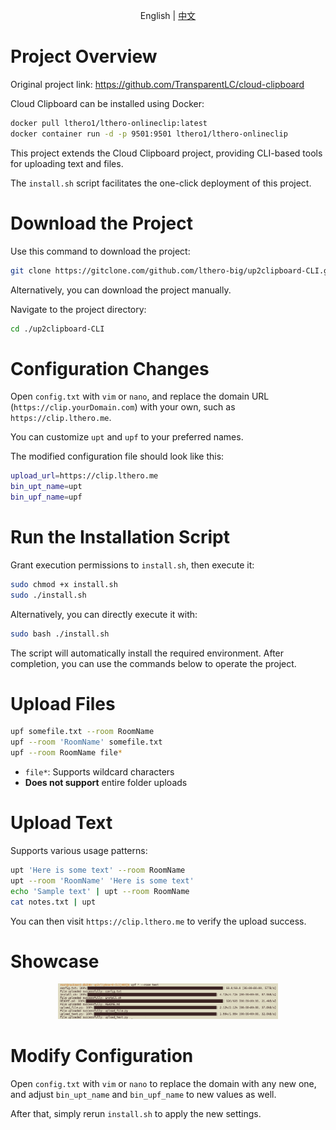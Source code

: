 <p align="center">English | <a href="./README_zh.md">中文</a></p>

# Project Overview

Original project link: https://github.com/TransparentLC/cloud-clipboard

Cloud Clipboard can be installed using Docker:
```bash
docker pull lthero1/lthero-onlineclip:latest
docker container run -d -p 9501:9501 lthero1/lthero-onlineclip
```

This project extends the Cloud Clipboard project, providing CLI-based tools for uploading text and files.

The `install.sh` script facilitates the one-click deployment of this project.

# Download the Project

Use this command to download the project:
```bash
git clone https://gitclone.com/github.com/lthero-big/up2clipboard-CLI.git 
```
Alternatively, you can download the project manually.

Navigate to the project directory:
```bash
cd ./up2clipboard-CLI
```

# Configuration Changes
Open `config.txt` with `vim` or `nano`, and replace the domain URL (`https://clip.yourDomain.com`) with your own, such as `https://clip.lthero.me`.

You can customize `upt` and `upf` to your preferred names.

The modified configuration file should look like this:
```bash
upload_url=https://clip.lthero.me
bin_upt_name=upt
bin_upf_name=upf
```

# Run the Installation Script
Grant execution permissions to `install.sh`, then execute it:
```bash
sudo chmod +x install.sh
sudo ./install.sh
```
Alternatively, you can directly execute it with:
```bash
sudo bash ./install.sh
```

The script will automatically install the required environment. After completion, you can use the commands below to operate the project.

# Upload Files
```bash
upf somefile.txt --room RoomName
upf --room 'RoomName' somefile.txt
upf --room RoomName file*
```

- `file*`: Supports wildcard characters
- **Does not support** entire folder uploads

# Upload Text

Supports various usage patterns:
```bash
upt 'Here is some text' --room RoomName
upt --room 'RoomName' 'Here is some text'
echo 'Sample text' | upt --room RoomName
cat notes.txt | upt
```

You can then visit `https://clip.lthero.me` to verify the upload success.

# Showcase
<p align="center"><img src="./Showcase.png" style="width: 70%; height: auto;"></p>


# Modify Configuration
Open `config.txt` with `vim` or `nano` to replace the domain with any new one, and adjust `bin_upt_name` and `bin_upf_name` to new values as well.

After that, simply rerun `install.sh` to apply the new settings.
